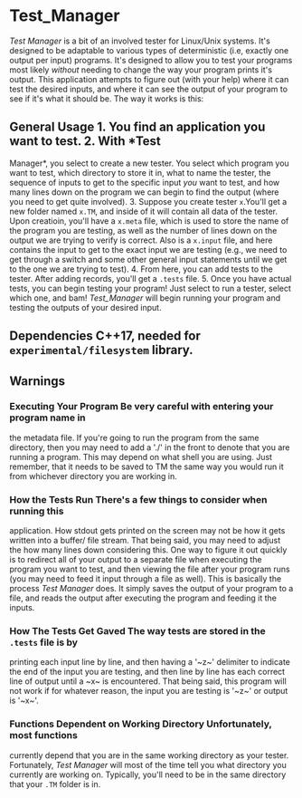 # Test_Manager

*Test Manager* is a bit of an involved tester for Linux/Unix systems. It's
designed to be adaptable to various types of deterministic (i.e, exactly one
output per input) programs. It's designed to allow you to test your programs
most likely *without* needing to change the way your program prints it's output.
This application attempts to figure out (with your help) where it can test the
desired inputs, and where it can see the output of your program to see if it's
what it should be. The way it works is this:

## General Usage 1. You find an application you want to test.  2. With *Test
Manager*, you select to create a new tester. You select which program you want
to test, which directory to store it in, what to name the tester, the sequence
of inputs to get to the specific input *you* want to test, and how many lines
down on the program we can begin to find the output (where you need to get quite
involved).  3. Suppose you create tester `x`.You'll get a new folder named
`x.TM`, and inside of it will contain all data of the tester. Upon creatioin,
you'll have a `x.meta` file, which is used to store the name of the program you
are testing, as well as the number of lines down on the output we are trying to
verify is correct. Also is a `x.input` file, and here contains the input to get
to the exact input we are testing (e.g., we need to get through a switch and
some other general input statements until we get to the one we are trying to
test).  4. From here, you can add tests to the tester. After adding records,
you'll get a `.tests` file.  5. Once you have actual tests, you can begin
testing your program! Just select to run a tester, select which one, and bam!
*Test_Manager* will begin running your program and testing the outputs of your
desired input.

## Dependencies C++17, needed for `experimental/filesystem` library.

## Warnings

### Executing Your Program Be very careful with entering your program name in
the metadata file. If you're going to run the program from the same directory,
then you may need to add a './' in the front to denote that you are running a
program. This may depend on what shell you are using. Just remember, that it
needs to be saved to TM the same way you would run it from whichever directory
you are working in.

### How the Tests Run There's a few things to consider when running this
application. How stdout gets printed on the screen may not be how it gets
written into a buffer/ file stream. That being said, you may need to adjust the
how many lines down considering this. One way to figure it out quickly is to
redirect all of your output to a separate file when executing the program you
want to test, and then viewing the file after your program runs (you may need to
feed it input through a file as well). This is basically the process *Test
Manager* does. It simply saves the output of your program to a file, and reads
the output after executing the program and feeding it the inputs. 

### How The Tests Get Gaved The way tests are stored in the `.tests` file is by
printing each input line by line, and then having a '\~z\~' delimiter to
indicate the end of the input you are testing, and then line by line has each
correct line of output until a \~x\~ is encountered. That being said, this
program will not work if for whatever reason, the input you are testing is
'\~z\~' or output is '\~x\~'.

### Functions Dependent on Working Directory Unfortunately, most functions
currently depend that you are in the same working directory as your tester.
Fortunately, *Test Manager* will most of the time tell you what directory you
currently are working on. Typically, you'll need to be in the same directory
that your `.TM` folder is in.
